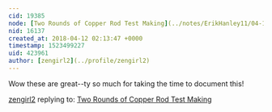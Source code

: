 ```yaml
---
cid: 19385
node: [Two Rounds of Copper Rod Test Making](../notes/ErikHanley11/04-12-2018/two-rounds-of-copper-rod-test-making)
nid: 16137
created_at: 2018-04-12 02:13:47 +0000
timestamp: 1523499227
uid: 423961
author: [zengirl2](../profile/zengirl2)
---
```


Wow these are great--ty so much for taking the time to document this!

[zengirl2](../profile/zengirl2) replying to: [Two Rounds of Copper Rod Test Making](../notes/ErikHanley11/04-12-2018/two-rounds-of-copper-rod-test-making)


